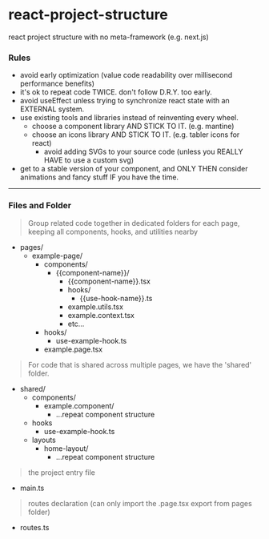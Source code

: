 # react-project-structure
react project structure with no meta-framework (e.g. next.js)

### Rules
* avoid early optimization (value code readability over millisecond performance benefits)
* it's ok to repeat code TWICE. don't follow D.R.Y. too early.
* avoid useEffect unless trying to synchronize react state with an EXTERNAL system. 
* use existing tools and libraries instead of reinventing every wheel.
  - choose a component library AND STICK TO IT. (e.g. mantine)
  - choose an icons library AND STICK TO IT. (e.g. tabler icons for react)
    - avoid adding SVGs to your source code (unless you REALLY HAVE to use a custom svg)
* get to a stable version of your component, and ONLY THEN consider animations and fancy stuff IF you have the time.


________________




### Files and Folder


> Group related code together in dedicated folders for each page, keeping all components, hooks, and utilities nearby


* pages/
   * example-page/
      * components/
         * {{component-name}}/
            * {{component-name}}.tsx
            * hooks/
              * {{use-hook-name}}.ts
            * example.utils.tsx
            * example.context.tsx
            * etc…
      * hooks/
         * use-example-hook.ts
      * example.page.tsx


> For code that is shared across multiple pages, we have the 'shared' folder.

* shared/
   * components/
      * example.component/
         * …repeat component structure
   * hooks
      * use-example-hook.ts
   * layouts
      * home-layout/
         * …repeat component structure


> the project entry file

* main.ts


> routes declaration (can only import the .page.tsx export from pages folder)
* routes.ts
